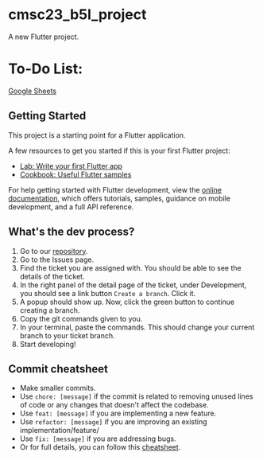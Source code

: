 # cmsc23_b5l_project

A new Flutter project.

# To-Do List:
[Google Sheets](https://docs.google.com/spreadsheets/d/1I11xWm9xPXwuOOzZs6WqnkFIC-Ly3qMpCTj_akDOzb4/edit#gid=1386834576)

## Getting Started

This project is a starting point for a Flutter application.

A few resources to get you started if this is your first Flutter project:

- [Lab: Write your first Flutter app](https://docs.flutter.dev/get-started/codelab)
- [Cookbook: Useful Flutter samples](https://docs.flutter.dev/cookbook)

For help getting started with Flutter development, view the
[online documentation](https://docs.flutter.dev/), which offers tutorials,
samples, guidance on mobile development, and a full API reference.

## What's the dev process?
1. Go to our [repository](https://github.com/CMSC-23-2nd-Sem-2022-2023/project-atienza_iloso_natividad_taag).
2. Go to the Issues page.
3. Find the ticket you are assigned with. You should be able to see the details of the ticket.
4. In the right panel of the detail page of the ticket, under Development, you should see a link button ```Create a branch```. Click it.
5. A popup should show up. Now, click the green button to continue creating a branch.
6. Copy the git commands given to you.
7. In your terminal, paste the commands. This should change your current branch to your ticket branch.
8. Start developing!

## Commit cheatsheet
- Make smaller commits.
- Use ```chore: [message]``` if the commit is related to removing unused lines of code or any changes that doesn't affect the codebase.
- Use ```feat: [message]``` if you are implementing a new feature.
- Use ```refactor: [message]``` if you are improving an existing implementation/feature/
- Use ```fix: [message]``` if you are addressing bugs.
- Or for full details, you can follow this [cheatsheet](https://www.conventionalcommits.org/en/v1.0.0/).
